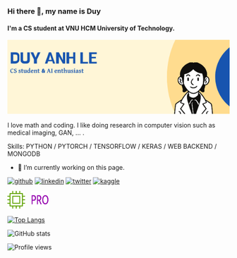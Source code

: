 ### Hi there 👋, my name is Duy
#### I'm a CS student at VNU HCM University of Technology. 
![I'm a CS student at VNU HCM University of Technology. ](https://github.com/duylebkHCM/duylebkHCM/blob/main/banner_github.png)

I love math and coding. I like doing research in computer vision such as medical imaging, GAN, ... .   

Skills: PYTHON / PYTORCH / TENSORFLOW / KERAS / WEB BACKEND / MONGODB

- 🔭 I’m currently working on this page. 


[<img src='https://cdn.jsdelivr.net/npm/simple-icons@3.0.1/icons/github.svg' alt='github' height='40'>](https://github.com/duylebkHCM)  [<img src='https://cdn.jsdelivr.net/npm/simple-icons@3.0.1/icons/linkedin.svg' alt='linkedin' height='40'>](https://www.linkedin.com/in/duyanhlebk/)  [<img src='https://cdn.jsdelivr.net/npm/simple-icons@3.0.1/icons/twitter.svg' alt='twitter' height='40'>](https://twitter.com/anhduyle1603)  [<img src='https://cdn.jsdelivr.net/npm/simple-icons@3.0.1/icons/kaggle.svg' alt='kaggle' height='40'>](https://www.kaggle.com/duylebku)  

<a href='https://docs.github.com/en/developers'><img src='https://raw.githubusercontent.com/acervenky/animated-github-badges/master/assets/devbadge.gif' width='40' height='40'></a> <a href='https://github.com/pricing'><img src='https://raw.githubusercontent.com/acervenky/animated-github-badges/master/assets/pro.gif' width='40' height='40'></a> 

[![Top Langs](https://github-readme-stats.vercel.app/api/top-langs/?username=duylebkHCM)](https://github.com/anuraghazra/github-readme-stats)

![GitHub stats](https://github-readme-stats.vercel.app/api?username=duylebkHCM&show_icons=true)  

![Profile views](https://gpvc.arturio.dev/duylebkHCM)  
